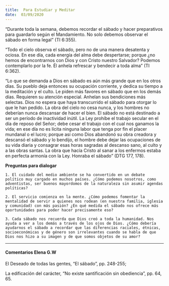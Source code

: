 ```yaml
---
title:  Para Estudiar y Meditar
date:  03/09/2020
---
```


“Durante toda la semana, debemos recordar el sábado y hacer preparativos para guardarlo según el Mandamiento. No solo debemos observar el sábado en forma legal” (TI 6:355).

“Todo el cielo observa el sábado, pero no de una manera desatenta y ociosa. En ese día, cada energía del alma debe despertarse; porque ¿no hemos de encontrarnos con Dios y con Cristo nuestro Salvador? Podemos contemplarlo por la fe. Él anhela refrescar y bendecir a toda alma” (TI 6:362).

“Lo que se demanda a Dios en sábado es aún más grande que en los otros días. Su pueblo deja entonces su ocupación corriente, y dedica su tiempo a la meditación y el culto. Le piden más favores en sábado que en los demás días. Requieren su atención especial. Anhelan sus bendiciones más selectas. Dios no espera que haya transcurrido el sábado para otorgar lo que le han pedido. La obra del cielo no cesa nunca, y los hombres no deberían nunca descansar de hacer el bien. El sábado no está destinado a ser un período de inactividad inútil. La Ley prohíbe el trabajo secular en el día de reposo del Señor; debe cesar el trabajo con el cual nos ganamos la vida; en ese día no es lícita ninguna labor que tenga por fin el placer mundanal o el lucro; porque así como Dios abandonó su obra creadora y descansó el sábado y lo bendijo, el hombre debe dejar las ocupaciones de su vida diaria y consagrar esas horas sagradas al descanso sano, al culto y a las obras santas. La obra que hacía Cristo al sanar a los enfermos estaba en perfecta armonía con la Ley. Honraba el sábado” (DTG 177, 178).

**Preguntas para dialogar**

`1. El cuidado del medio ambiente se ha convertido en un debate político muy cargado en muchos países. ¿Cómo podemos nosotros, como adventistas, ser buenos mayordomos de la naturaleza sin asumir agendas políticas?`

`2. El servicio comienza en la mente. ¿Cómo podemos fomentar la mentalidad de servir a quienes nos rodean (en nuestra familia, iglesia y comunidad) con más pasión? ¿En qué medida el sábado nos ofrece más oportunidades para poder hacer precisamente eso?`

`3. Cada sábado nos recuerda que Dios creó a toda la humanidad. Nos ayuda a ver a los demás a través de los ojos de Dios. ¿Cómo debería ayudarnos el sábado a recordar que las diferencias raciales, étnicas, socioeconómicas y de género son irrelevantes cuando se habla de que Dios nos hizo a su imagen y de que somos objetos de su amor?`

---

#### Comentarios Elena G.W

El Deseado de todas las gentes, “El sábado”, pp. 248-255;

La edificación del carácter, “No existe santificación sin obediencia”, pp. 64, 65.
